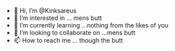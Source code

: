 - 👋 Hi, I’m @Kinksareus
- 👀 I’m interested in ... mens butt
- 🌱 I’m currently learning ...nothing from the likes of you
- 💞️ I’m looking to collaborate on ...mens butt
- 📫 How to reach me ... though the butt

<!---
Kinksareus/Kinksareus is a ✨ special ✨ repository because its `README.md` (this file) appears on your GitHub profile.
You can click the Preview link to take a look at your changes.
--->
